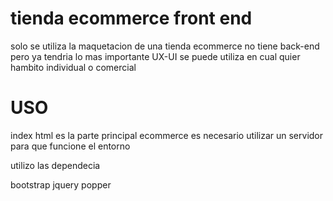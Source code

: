# tienda ecommerce front end
 solo se utiliza la maquetacion de una tienda ecommerce no tiene back-end pero ya tendria lo mas importante UX-UI
 se puede utiliza en cual quier hambito individual o comercial
 
 # USO
 index html es la parte principal ecommerce es necesario utilizar un servidor para que funcione el entorno
 
 utilizo las dependecia 
 
 bootstrap
 jquery
 popper
  
